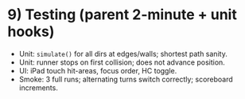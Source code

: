 # 9) Testing (parent 2-minute + unit hooks)

* Unit: `simulate()` for all dirs at edges/walls; shortest path sanity.
* Unit: runner stops on first collision; does not advance position.
* UI: iPad touch hit-areas, focus order, HC toggle.
* Smoke: 3 full runs; alternating turns switch correctly; scoreboard increments.
